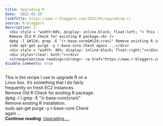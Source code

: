 ```yaml
---
title: Upgrading R
date: '2022-01-25'
linkTitle: https://www.r-bloggers.com/2022/01/upgrading-r/
source: R-bloggers
description: |-
  <div style = "width:60%; display: inline-block; float:left; "> This is the recipe I use to upgrade R on a Linux box. It’s something that I do fairly frequently on fresh EC2 instances.<br />
  Remove Old R Check for existing R package.<br />
  dpkg -l &#124; grep -E "(r-base-core&#124;cran)" Remove existing R installation.<br />
  sudo apt-get purge -y r-base-core Check again ...</div>
  <div style = "width: 40%; display: inline-block; float:right;"></div>
  <div style="clear: both;"></div>
  <strong>Continue reading</strong>: <a href="https://www.r-bloggers.com/2022/01/upgrading-r/">Upgrading ...
disable_comments: true
---
```

<div style = "width:60%; display: inline-block; float:left; "> This is the recipe I use to upgrade R on a Linux box. It’s something that I do fairly frequently on fresh EC2 instances.<br />
Remove Old R Check for existing R package.<br />
dpkg -l &#124; grep -E "(r-base-core&#124;cran)" Remove existing R installation.<br />
sudo apt-get purge -y r-base-core Check again ...</div>
<div style = "width: 40%; display: inline-block; float:right;"></div>
<div style="clear: both;"></div>
<strong>Continue reading</strong>: <a href="https://www.r-bloggers.com/2022/01/upgrading-r/">Upgrading ...